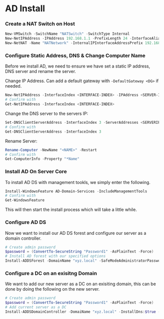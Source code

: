# AD Install

### Create a NAT Switch on Host

```powershell
New-VMSwitch -SwitchName "NATSwitch" -SwitchType Internal
New-NetIPAddress -IPAddress 192.168.1.1 -PrefixLength 24 -InterfaceAlias "vEthernet (NATSwitch)"
New-NetNAT -Name "NATNetwork" -InternalIPInterfaceAddressPrefix 192.168.1.0/24
```

### Configure Static Address, DNS & Change Computer Name

Before we install AD, we need to ensure we have set a static IP address, DNS server and rename the server. 

Change IP Address. Can add a default gateway with ```-DefaultGateway <DG>``` if needed.
```powershell
New-NetIPAddress -InterfaceIndex <INTERFACE-INDEX> -IPAddress <SERVER-IP> -PrefixLength <SUBNETMASK>
# Confirm with
Get-NetIPAddress -InterfaceIndex <INTERFACE-INDEX>
``` 
Change the DNS server to the servers IP:
```powershell
Set-DNSClientServerAddress -InterfaceIndex 3 -ServerAddresses <SERVERIP>
# Confirm with
Get-DNSClientServerAddress -InterfaceIndex 3
``` 

Rename Server:
```powershell
Rename-Computer -NewName "<NAME>" -Restart
# Confirm with
Get-ComputerInfo -Property "*Name"
```


### Install AD On Server Core

To install AD DS with management tookls, we simply enter the following.

```powershell
Install-WindowsFeature AD-Domain-Services -IncludeManagementTools
# Confirm with
Get-WindowsFeature
```
This will then start the install process which will take a little while.

### Configure AD DS

Now we want to install our AD DS forest and configure our server as a domain controller.

```powershell
# Create admin password
$password = (ConvertTo-SecureString "Password1" -AsPlainText -Force)
# Install AD forest with our specified options
Install-ADDSForest -DomainName "xyz.local" -SafeModeAdministratorPassword $password -InstallDns:$true -Force:$true
```


### Configure a DC on an exisitng Domain

We want to add our new server as a DC on an exisiting domain, this can be done by doing the following on the new server.

```powershell
# Create admin password
$password = (ConvertTo-SecureString "Password1" -AsPlainText -Force)
# Add current server as a DC
Install-ADDSDomainController -DomaiName "xyz.local" -InstallDns:$true -NoRebootOnCompletion:$false -Force:$true 
```
